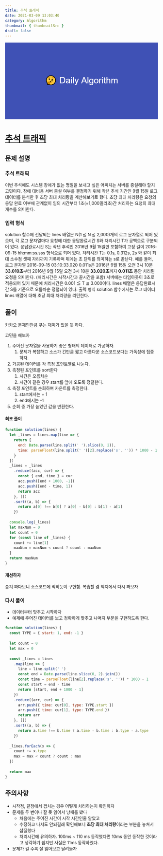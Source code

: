 ```yaml
---
title: 추석 트래픽
date: 2021-03-09 13:03:40
category: Algorithm
thumbnail: { thumbnailSrc }
draft: false
---
```


![picture 22](images/2021-03-09/ba0118f82c0feeca7e76871c011166f54043143d3dd0994493963b5334b3472f.png)

# [추석 트래픽](https://programmers.co.kr/learn/courses/30/lessons/17676?language=javascript)

## 문제 설명

### 추석 트래픽

이번 추석에도 시스템 장애가 없는 명절을 보내고 싶은 어피치는 서버를 증설해야 할지 고민이다. 장애 대비용 서버 증설 여부를 결정하기 위해 작년 추석 기간인 9월 15일 로그 데이터를 분석한 후 초당 최대 처리량을 계산해보기로 했다. 초당 최대 처리량은 요청의 응답 완료 여부에 관계없이 임의 시간부터 1초(=1,000밀리초)간 처리하는 요청의 최대 개수를 의미한다.

### 입력 형식

solution 함수에 전달되는 lines 배열은 N(1 ≦ N ≦ 2,000)개의 로그 문자열로 되어 있으며, 각 로그 문자열마다 요청에 대한 응답완료시간 S와 처리시간 T가 공백으로 구분되어 있다.
응답완료시간 S는 작년 추석인 2016년 9월 15일만 포함하여 고정 길이 2016-09-15 hh:mm:ss.sss 형식으로 되어 있다.
처리시간 T는 0.1s, 0.312s, 2s 와 같이 최대 소수점 셋째 자리까지 기록하며 뒤에는 초 단위를 의미하는 s로 끝난다.
예를 들어, 로그 문자열 2016-09-15 03:10:33.020 0.011s은 2016년 9월 15일 오전 3시 10분 **33.010초**부터 2016년 9월 15일 오전 3시 10분 **33.020초**까지 **0.011초** 동안 처리된 요청을 의미한다. (처리시간은 시작시간과 끝시간을 포함)
서버에는 타임아웃이 3초로 적용되어 있기 때문에 처리시간은 0.001 ≦ T ≦ 3.000이다.
lines 배열은 응답완료시간 S를 기준으로 오름차순 정렬되어 있다.
출력 형식
solution 함수에서는 로그 데이터 lines 배열에 대해 초당 최대 처리량을 리턴한다.

## 풀이

카카오 문제인만큼 푸는 재미가 있을 듯 하다.

고민을 해보자

1. 주어진 문자열을 사용하기 좋은 형태의 데이터로 가공하자.
   1. 문제가 복잡하고 소스가 긴만큼 짧고 아름다운 소스코드보다는 가독성에 집중하자.
2. 가공된 데이터를 각 측정 포인트별로 나눈다.
3. 측정된 포인트를 sort한다
   1. 시간은 오름차순
   2. 시간이 같은 경우 start를 앞에 오도록 정렬한다.
4. 측정 포인트를 순회하며 카운트를 측정한다.
   1. start에서는 + 1
   2. end에서는 -1
5. 순회 중 가장 높았던 값을 반환한다.

#### 최초 풀이

```javascript
function solution(lines) {
  let _lines = lines.map(line => {
    return {
      end: Date.parse(line.split(' ').slice(0, 2)),
      time: parseFloat(line.split(' ')[2].replace('s', '')) * 1000 - 1,
    }
  })
  _lines = _lines
    .reduce((acc, cur) => {
      const { end, time } = cur
      acc.push([end + 1000, -1])
      acc.push([end - time, 1])
      return acc
    }, [])
    .sort((a, b) => {
      return a[0] !== b[0] ? a[0] - b[0] : b[1] - a[1]
    })

  console.log(_lines)
  let maxNum = 0
  let count = 0
  for (const line of _lines) {
    count += line[1]
    maxNum = maxNum < count ? count : maxNum
  }
  return maxNum
}
```

#### 개선하자

쫒겨 짜다보니 소스코드에 먹히듯이 구현함.
복습할 겸 백지에서 다시 짜보자

### 다시 풀이

- 데이터부터 맞추고 시작하자
- 예제에 주어진 데이터를 보고 정확하게 맞추고 나머지 부분을 구현하도록 한다.

```javascript
function solution(lines) {
  const TYPE = { start: 1, end: -1 }

  let count = 0
  let max = 0

  const _lines = lines
    .map(line => {
      line = line.split(' ')
      const end = Date.parse(line.slice(0, 2).join())
      const time = parseFloat(line[2].replace('s', '')) * 1000 - 1
      const start = end - time
      return [start, end + 1000 - 1]
    })
    .reduce((arr, cur) => {
      arr.push({ time: cur[0], type: TYPE.start })
      arr.push({ time: cur[1], type: TYPE.end })
      return arr
    }, [])
    .sort((a, b) => {
      return a.time !== b.time ? a.time - b.time : b.type - a.type
    })

  _lines.forEach(x => {
    count += x.type
    max = max < count ? count : max
  })

  return max
}
```

## 주의사항

- 시작점, 끝점에서 겹치는 경우 어떻게 처리하는지 확인하자
- 문제를 두 번이나 잘 못 읽어서 낭패를 봤다
  - 처음에는 주어진 시간이 시작 시간인줄 알았고
  - 수정하고 나서도 안되길래 확인해보니 **초당 최대 처리량**이라는 부분을 놓쳐서 삽질했다
  - 처리시간에 유의하자. 100ms ~ 110 ms 동작했다면 10ms 동안 동작한 것이라고 생각하기 쉽지만 사실은 11ms 동작하였다.
- 문제가 길 수록 잘 읽어보고 달려들자
